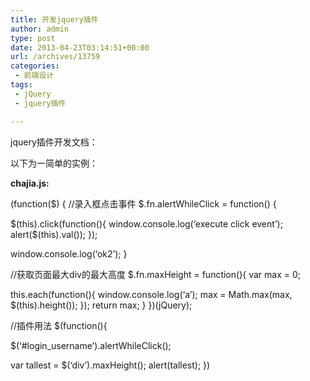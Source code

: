 ```yaml
---
title: 开发jquery插件
author: admin
type: post
date: 2013-04-23T03:14:51+00:00
url: /archives/13759
categories:
 - 前端设计
tags:
 - jQuery
 - jquery插件

---
```

jquery插件开发文档：

以下为一简单的实例：

**chajia.js:**

(function($) {
//录入框点击事件
$.fn.alertWhileClick = function() {

$(this).click(function(){
window.console.log(‘execute click event’);
alert($(this).val());
});

window.console.log(‘ok2’);
}

//获取页面最大div的最大高度
$.fn.maxHeight = function(){
var max = 0;

this.each(function(){
window.console.log(‘a’);
max = Math.max(max, $(this).height());
});
return max;
}
})(jQuery);

//插件用法
$(function(){

$(‘#login_username’).alertWhileClick();

var tallest = $(‘div’).maxHeight();
alert(tallest);
})